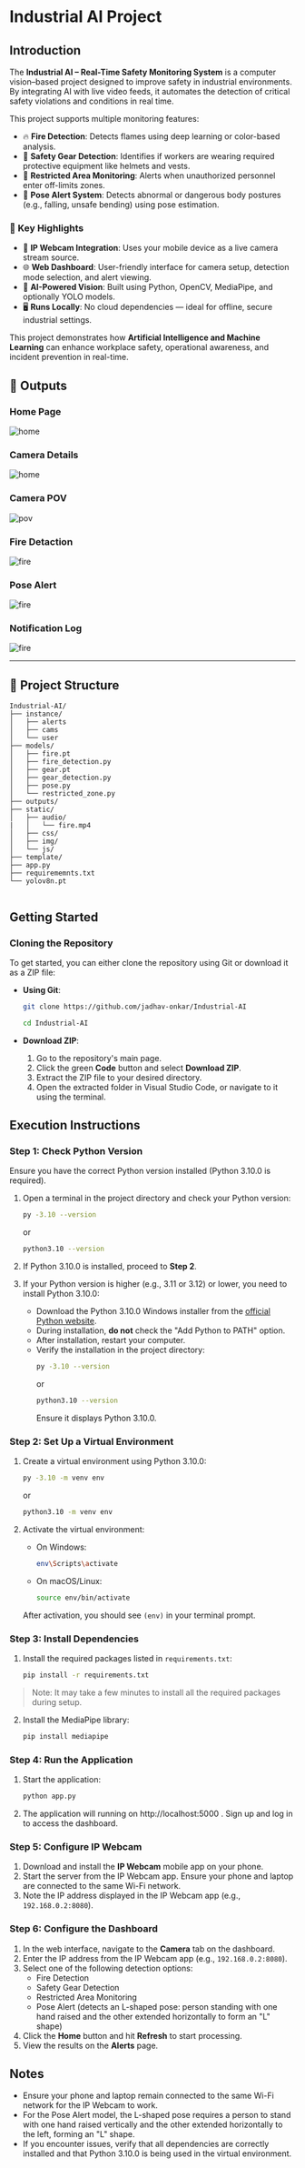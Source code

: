 # Industrial AI Project

## Introduction

The **Industrial AI – Real-Time Safety Monitoring System** is a computer vision–based project designed to improve safety in industrial environments. By integrating AI with live video feeds, it automates the detection of critical safety violations and conditions in real time.

This project supports multiple monitoring features:

- 🔥 **Fire Detection**: Detects flames using deep learning or color-based analysis.
- 🦺 **Safety Gear Detection**: Identifies if workers are wearing required protective equipment like helmets and vests.
- 🚫 **Restricted Area Monitoring**: Alerts when unauthorized personnel enter off-limits zones.
- 🧍 **Pose Alert System**: Detects abnormal or dangerous body postures (e.g., falling, unsafe bending) using pose estimation.

### 📌 Key Highlights

- 📱 **IP Webcam Integration**: Uses your mobile device as a live camera stream source.
- 🌐 **Web Dashboard**: User-friendly interface for camera setup, detection mode selection, and alert viewing.
- 🧠 **AI-Powered Vision**: Built using Python, OpenCV, MediaPipe, and optionally YOLO models.
- 🖥️ **Runs Locally**: No cloud dependencies — ideal for offline, secure industrial settings.

This project demonstrates how **Artificial Intelligence and Machine Learning** can enhance workplace safety, operational awareness, and incident prevention in real-time.

## 🎯 Outputs

### Home Page
![home](./outputs/home.jpg)

### Camera Details
![home](./outputs/camera_details.jpg)

### Camera POV
![pov](./outputs/camera_pov.jpg)

### Fire Detaction
![fire](./outputs/fire_detection.jpg)

### Pose Alert
![fire](./outputs/pose_detection.jpg)

### Notification Log
![fire](./outputs/notification_log.jpg)

---

## 📂 Project Structure

```
Industrial-AI/
├── instance/
│   ├── alerts
│   ├── cams
│   └── user
├── models/
│   ├── fire.pt
│   ├── fire_detection.py
│   ├── gear.pt
│   ├── gear_detection.py
│   ├── pose.py
│   └── restricted_zone.py
├── outputs/
├── static/
│   ├── audio/
|   │   └── fire.mp4
│   ├── css/
│   ├── img/
│   └── js/
├── template/
├── app.py
├── requirememnts.txt
└── yolov8n.pt


```

## Getting Started

### Cloning the Repository
To get started, you can either clone the repository using Git or download it as a ZIP file:

- **Using Git**:
     ```bash
     git clone https://github.com/jadhav-onkar/Industrial-AI
     ```
     ```bash
     cd Industrial-AI
     ```

- **Download ZIP**:
  1. Go to the repository's main page.
  2. Click the green **Code** button and select **Download ZIP**.
  3. Extract the ZIP file to your desired directory.
  4. Open the extracted folder in Visual Studio Code, or navigate to it using the terminal.

## Execution Instructions

### Step 1: Check Python Version
Ensure you have the correct Python version installed (Python 3.10.0 is required).

1. Open a terminal in the project directory and check your Python version:
   ```bash
   py -3.10 --version
   ```
   or
   ```bash
   python3.10 --version
   ```

2. If Python 3.10.0 is installed, proceed to **Step 2**.

3. If your Python version is higher (e.g., 3.11 or 3.12) or lower, you need to install Python 3.10.0:
   - Download the Python 3.10.0 Windows installer from the [official Python website](https://www.python.org/downloads/release/python-3100/).
   - During installation, **do not** check the "Add Python to PATH" option.
   - After installation, restart your computer.
   - Verify the installation in the project directory:
     ```bash
     py -3.10 --version
     ```
     or
     ```bash
     python3.10 --version
     ```
     Ensure it displays Python 3.10.0.

### Step 2: Set Up a Virtual Environment
1. Create a virtual environment using Python 3.10.0:
   ```bash
   py -3.10 -m venv env
   ```
   or
   ```bash
   python3.10 -m venv env
   ```

2. Activate the virtual environment:
   - On Windows:
     ```bash
     env\Scripts\activate
     ```
   - On macOS/Linux:
     ```bash
     source env/bin/activate
     ```

   After activation, you should see `(env)` in your terminal prompt.

### Step 3: Install Dependencies
1. Install the required packages listed in `requirements.txt`:
   ```bash
   pip install -r requirements.txt
   ```
> Note: It may take a few minutes to install all the required packages during setup.

2. Install the MediaPipe library:
   ```bash
   pip install mediapipe
   ```

### Step 4: Run the Application
1. Start the application:
   ```bash
   python app.py
   ```

2. The application will running on http://localhost:5000 . Sign up and log in to access the dashboard.

### Step 5: Configure IP Webcam
1. Download and install the **IP Webcam** mobile app on your phone.
2. Start the server from the IP Webcam app. Ensure your phone and laptop are connected to the same Wi-Fi network.
3. Note the IP address displayed in the IP Webcam app (e.g., `192.168.0.2:8080`).

### Step 6: Configure the Dashboard
1. In the web interface, navigate to the **Camera** tab on the dashboard.
2. Enter the IP address from the IP Webcam app (e.g., `192.168.0.2:8080`).
3. Select one of the following detection options:
   - Fire Detection
   - Safety Gear Detection
   - Restricted Area Monitoring
   - Pose Alert (detects an L-shaped pose: person standing with one hand raised and the other extended horizontally to form an "L" shape)
4. Click the **Home** button and hit **Refresh** to start processing.
5. View the results on the **Alerts** page.

## Notes
- Ensure your phone and laptop remain connected to the same Wi-Fi network for the IP Webcam to work.
- For the Pose Alert model, the L-shaped pose requires a person to stand with one hand raised vertically and the other extended horizontally to the left, forming an "L" shape.
- If you encounter issues, verify that all dependencies are correctly installed and that Python 3.10.0 is being used in the virtual environment.

